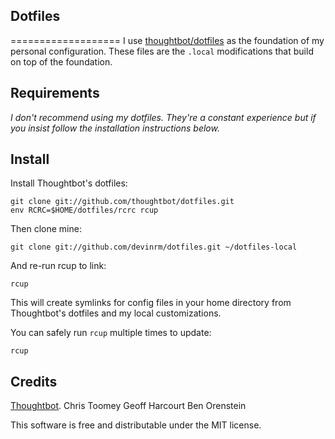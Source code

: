 ## Dotfiles

===================
I use [thoughtbot/dotfiles](https://github.com/thoughtbot/dotfiles) as the
foundation of my personal configuration. These files are the `.local`
modifications that build on top of the foundation.

Requirements
------------
*I don't recommend using my dotfiles. They're a constant experience but if you
insist follow the installation instructions below.*

Install
-------

Install Thoughtbot's dotfiles:

    git clone git://github.com/thoughtbot/dotfiles.git
    env RCRC=$HOME/dotfiles/rcrc rcup

Then clone mine:

    git clone git://github.com/devinrm/dotfiles.git ~/dotfiles-local

And re-run rcup to link:

    rcup

This will create symlinks for config files in your home directory from
Thoughtbot's dotfiles and my local customizations.

You can safely run `rcup` multiple times to update:

    rcup

Credits
-------
[Thoughtbot](http://thoughtbot.com).
Chris Toomey
Geoff Harcourt
Ben Orenstein

This software is free and distributable under the MIT license.
